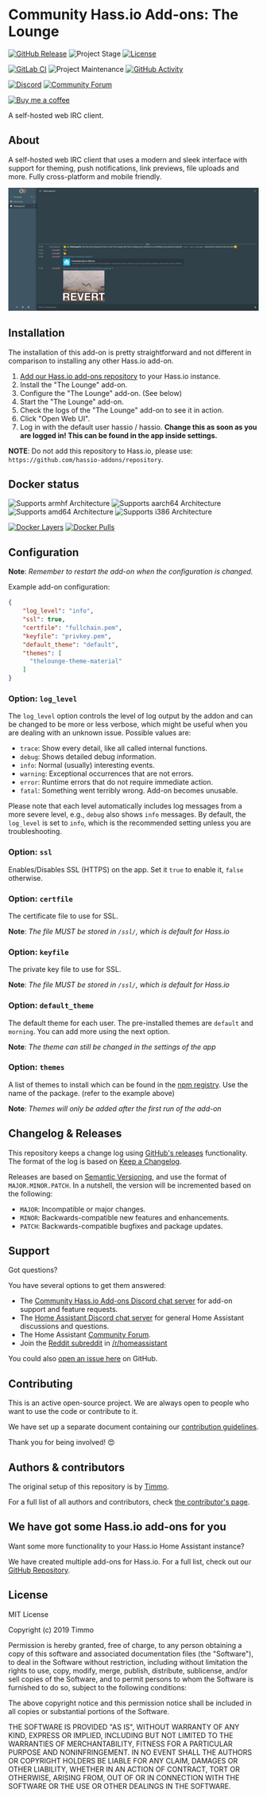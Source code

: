 # Community Hass.io Add-ons: The Lounge

[![GitHub Release][releases-shield]][releases]
![Project Stage][project-stage-shield]
[![License][license-shield]](LICENSE.md)

[![GitLab CI][gitlabci-shield]][gitlabci]
![Project Maintenance][maintenance-shield]
[![GitHub Activity][commits-shield]][commits]

[![Discord][discord-shield]][discord]
[![Community Forum][forum-shield]][forum]

[![Buy me a coffee][buymeacoffee-shield]][buymeacoffee]

A self-hosted web IRC client.

## About

A self-hosted web IRC client that uses a modern and sleek interface with
support for theming, push notifications, link previews, file uploads and
more. Fully cross-platform and mobile friendly.

![Screenshot][screenshot]

## Installation

The installation of this add-on is pretty straightforward and not different in
comparison to installing any other Hass.io add-on.

1. [Add our Hass.io add-ons repository][repository] to your Hass.io instance.
1. Install the "The Lounge" add-on.
1. Configure the "The Lounge" add-on. (See below)
1. Start the "The Lounge" add-on.
1. Check the logs of the "The Lounge" add-on to see it in action.
1. Click "Open Web UI".
1. Log in with the default user hassio / hassio. **Change this as soon as you
 are logged in! This can be found in the app inside settings.**

**NOTE**: Do not add this repository to Hass.io, please use:
`https://github.com/hassio-addons/repository`.

## Docker status

![Supports armhf Architecture][armhf-shield]
![Supports aarch64 Architecture][aarch64-shield]
![Supports amd64 Architecture][amd64-shield]
![Supports i386 Architecture][i386-shield]

[![Docker Layers][layers-shield]][microbadger]
[![Docker Pulls][pulls-shield]][dockerhub]

## Configuration

**Note**: _Remember to restart the add-on when the configuration is changed._

Example add-on configuration:

```json
{
    "log_level": "info",
    "ssl": true,
    "certfile": "fullchain.pem",
    "keyfile": "privkey.pem",
    "default_theme": "default",
    "themes": [
      "thelounge-theme-material"
    ]
}
```

### Option: `log_level`

The `log_level` option controls the level of log output by the addon and can
be changed to be more or less verbose, which might be useful when you are
dealing with an unknown issue. Possible values are:

- `trace`: Show every detail, like all called internal functions.
- `debug`: Shows detailed debug information.
- `info`: Normal (usually) interesting events.
- `warning`: Exceptional occurrences that are not errors.
- `error`:  Runtime errors that do not require immediate action.
- `fatal`: Something went terribly wrong. Add-on becomes unusable.

Please note that each level automatically includes log messages from a
more severe level, e.g., `debug` also shows `info` messages. By default,
the `log_level` is set to `info`, which is the recommended setting unless
you are troubleshooting.

### Option: `ssl`

Enables/Disables SSL (HTTPS) on the app. Set it `true` to enable it,
`false` otherwise.

### Option: `certfile`

The certificate file to use for SSL.

**Note**: _The file MUST be stored in `/ssl/`, which is default for Hass.io_

### Option: `keyfile`

The private key file to use for SSL.

**Note**: _The file MUST be stored in `/ssl/`, which is default for Hass.io_

### Option: `default_theme`

The default theme for each user. The pre-installed themes are `default` and
 `morning`. You can add more using the next option.

**Note**: _The theme can still be changed in the settings of the app_

### Option: `themes`

A list of themes to install which can be found in the [npm registry][themes].
 Use the name of the package. (refer to the example above)

**Note**: _Themes will only be added after the first run of the add-on_

## Changelog & Releases

This repository keeps a change log using [GitHub's releases][releases]
functionality. The format of the log is based on
[Keep a Changelog][keepchangelog].

Releases are based on [Semantic Versioning][semver], and use the format
of ``MAJOR.MINOR.PATCH``. In a nutshell, the version will be incremented
based on the following:

- ``MAJOR``: Incompatible or major changes.
- ``MINOR``: Backwards-compatible new features and enhancements.
- ``PATCH``: Backwards-compatible bugfixes and package updates.

## Support

Got questions?

You have several options to get them answered:

- The [Community Hass.io Add-ons Discord chat server][discord] for add-on
  support and feature requests.
- The [Home Assistant Discord chat server][discord-ha] for general Home
  Assistant discussions and questions.
- The Home Assistant [Community Forum][forum].
- Join the [Reddit subreddit][reddit] in [/r/homeassistant][reddit]

You could also [open an issue here][issue] on GitHub.

## Contributing

This is an active open-source project. We are always open to people who want to
use the code or contribute to it.

We have set up a separate document containing our
[contribution guidelines](CONTRIBUTING.md).

Thank you for being involved! :heart_eyes:

## Authors & contributors

The original setup of this repository is by [Timmo][timmo].

For a full list of all authors and contributors,
check [the contributor's page][contributors].

## We have got some Hass.io add-ons for you

Want some more functionality to your Hass.io Home Assistant instance?

We have created multiple add-ons for Hass.io. For a full list, check out
our [GitHub Repository][repository].

## License

MIT License

Copyright (c) 2019 Timmo

Permission is hereby granted, free of charge, to any person obtaining a copy
of this software and associated documentation files (the "Software"), to deal
in the Software without restriction, including without limitation the rights
to use, copy, modify, merge, publish, distribute, sublicense, and/or sell
copies of the Software, and to permit persons to whom the Software is
furnished to do so, subject to the following conditions:

The above copyright notice and this permission notice shall be included in all
copies or substantial portions of the Software.

THE SOFTWARE IS PROVIDED "AS IS", WITHOUT WARRANTY OF ANY KIND, EXPRESS OR
IMPLIED, INCLUDING BUT NOT LIMITED TO THE WARRANTIES OF MERCHANTABILITY,
FITNESS FOR A PARTICULAR PURPOSE AND NONINFRINGEMENT. IN NO EVENT SHALL THE
AUTHORS OR COPYRIGHT HOLDERS BE LIABLE FOR ANY CLAIM, DAMAGES OR OTHER
LIABILITY, WHETHER IN AN ACTION OF CONTRACT, TORT OR OTHERWISE, ARISING FROM,
OUT OF OR IN CONNECTION WITH THE SOFTWARE OR THE USE OR OTHER DEALINGS IN THE
SOFTWARE.

[aarch64-shield]: https://img.shields.io/badge/aarch64-yes-green.svg
[amd64-shield]: https://img.shields.io/badge/amd64-yes-green.svg
[armhf-shield]: https://img.shields.io/badge/armhf-yes-green.svg
[buymeacoffee-shield]: https://www.buymeacoffee.com/assets/img/guidelines/download-assets-sm-2.svg
[buymeacoffee]: https://www.buymeacoffee.com/timmo
[commits-shield]: https://img.shields.io/github/commit-activity/y/hassio-addons/addon-thelounge.svg
[commits]: https://github.com/hassio-addons/addon-thelounge/commits/master
[contributors]: https://github.com/hassio-addons/addon-thelounge/graphs/contributors
[discord-ha]: https://discord.gg/c5DvZ4e
[discord-shield]: https://img.shields.io/discord/478094546522079232.svg
[discord]: https://discord.me/hassioaddons
[dockerhub]: https://hub.docker.com/r/hassioaddons/thelounge
[forum-shield]: https://img.shields.io/badge/community-forum-brightgreen.svg
[forum]: https://community.home-assistant.io/?u=timmo001
[gitlabci-shield]: https://gitlab.com/hassio-addons/addon-thelounge/badges/master/pipeline.svg
[gitlabci]: https://gitlab.com/hassio-addons/addon-thelounge/pipelines
[hass]: https://www.home-assistant.io/
[home-assistant]: https://home-assistant.io
[i386-shield]: https://img.shields.io/badge/i386-yes-green.svg
[issue]: https://github.com/hassio-addons/addon-thelounge/issues
[keepchangelog]: http://keepachangelog.com/en/1.0.0/
[layers-shield]: https://images.microbadger.com/badges/image/hassioaddons/thelounge.svg
[license-shield]: https://img.shields.io/github/license/hassio-addons/addon-thelounge.svg
[maintenance-shield]: https://img.shields.io/maintenance/yes/2019.svg
[microbadger]: https://microbadger.com/images/hassioaddons/thelounge
[project-stage-shield]: https://img.shields.io/badge/project%20stage-experimental-yellow.svg
[pulls-shield]: https://img.shields.io/docker/pulls/hassioaddons/matrix.svg
[reddit]: https://reddit.com/r/homeassistant
[releases-shield]: https://img.shields.io/github/release/hassio-addons/addon-thelounge.svg
[releases]: https://github.com/hassio-addons/addon-thelounge/releases
[repository]: https://github.com/hassio-addons/repository
[screenshot]: https://raw.githubusercontent.com/hassio-addons/addon-thelounge/master/images/screenshot.png
[semver]: http://semver.org/spec/v2.0.0.htm
[themes]: https://www.npmjs.com/search?q=keywords%3Athelounge-theme
[timmo]: https://github.com/timmo001
